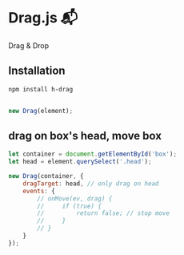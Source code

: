 
# Drag.js 📬

Drag & Drop

## Installation
```bash
npm install h-drag
```

```javascript

new Drag(element);

```

## drag on box's head, move box
```javascript
let container = document.getElementById('box');
let head = element.querySelect('.head');

new Drag(container, {
    dragTarget: head, // only drag on head
    events: {
        // onMove(ev, drag) {
        //     if (true) {
        //         return false; // stop move
        //     }
        // }
    }
});
```
